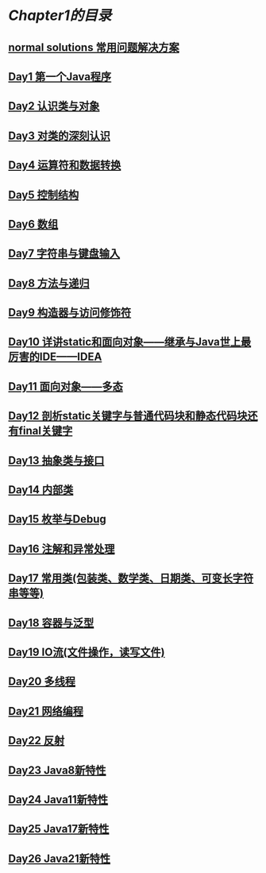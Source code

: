 # ***Chapter1的目录***

## [normal solutions 常用问题解决方案](normal%20solutions.md)

## [Day1 第一个Java程序](day1.md)

## [Day2 认识类与对象](day2.md)

## [Day3 对类的深刻认识](day3.md)

## [Day4 运算符和数据转换](day4.md)

## [Day5 控制结构](day5.md)

## [Day6 数组](day6.md)

## [Day7 字符串与键盘输入](day7.md)

## [Day8 方法与递归](day8.md)

## [Day9 构造器与访问修饰符](day9.md)

## [Day10 详讲static和面向对象——继承与Java世上最厉害的IDE——IDEA](day10.md)

## [Day11 面向对象——多态](day11.md)

## [Day12 剖析static关键字与普通代码块和静态代码块还有final关键字](day12.md)

## [Day13 抽象类与接口](day13.md)

## [Day14 内部类](day14.md)

## [Day15 枚举与Debug](day15.md)

## [Day16 注解和异常处理](day16.md)

## [Day17 常用类(包装类、数学类、日期类、可变长字符串等等)](day17.md)

## [Day18 容器与泛型](day18.md)

## [Day19 IO流(文件操作，读写文件)](day19.md)

## [Day20 多线程](day20.md)

## [Day21 网络编程](day21.md)

## [Day22 反射](day22.md)

## [Day23 Java8新特性](day23.md)

## [Day24 Java11新特性](day24.md)

## [Day25 Java17新特性](day25.md)

## [Day26 Java21新特性](day26.md)